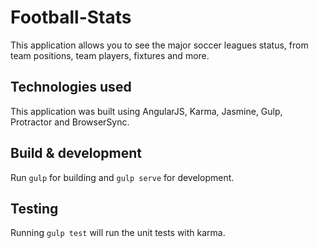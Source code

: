# Football-Stats

This application allows you to see the major soccer leagues status, from team positions, team players, fixtures and more.

## Technologies used
This application was built using AngularJS, Karma, Jasmine, Gulp, Protractor and BrowserSync.

## Build & development

Run `gulp` for building and `gulp serve` for development.

## Testing

Running `gulp test` will run the unit tests with karma.
